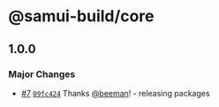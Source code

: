 # @samui-build/core

## 1.0.0

### Major Changes

- [#7](https://github.com/samui-build/template-solana-monorepo/pull/7) [`09fc424`](https://github.com/samui-build/template-solana-monorepo/commit/09fc424c4b39413a4826a27300d846430f6e05a6) Thanks [@beeman](https://github.com/beeman)! - releasing packages
